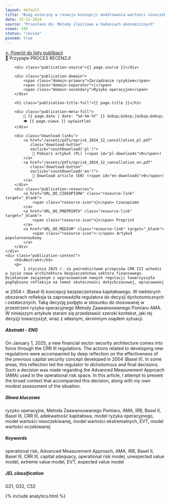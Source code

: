 ```yaml
---
layout: default
title: "Bieg wsteczny w rozwoju koncepcji modelowania wartości nieoczekiwanej w sektorze finansowym na przykładzie decyzji o wycofaniu frameworku AMA w ryzyku operacyjnym"
date: 15-12-2024
source: "Przesłano do: Metody ilościowe w badaniach ekonomicznych"
views: 245
status: "review"
pinned: true
---
```

<div class="back-link">
  <a href="/publications" class="back-button">
    ← Powrót do listy publikacji
  </a>
</div>
<div class="square"></div>
<div class="square1"></div>
<div class="square2"></div>
<div class="square-big"></div>

<!-- Dodajemy skrypt do obsługi liczników -->
<script>
function countDownload(lang) {
    window.goatcounter.count({
        path: 'download/oprisk_2024_12_cancellation_' + lang,
        title: 'Download Article ' + lang.toUpperCase(),
        event: true
    });
}

async function updateViewStats() {
    try {
        const plResponse = await fetch('https://maciejbuczak.goatcounter.com/api/v0/count?path=download/oprisk_2024_12_cancellation_pl');
        const plData = await plResponse.json();
        const enResponse = await fetch('https://maciejbuczak.goatcounter.com/api/v0/count?path=download/oprisk_2024_12_cancellation_en');
        const enData = await enResponse.json();
        
        document.getElementById('pl-downloads').textContent = plData.count || 0;
        document.getElementById('en-downloads').textContent = enData.count || 0;
    } catch (error) {
        console.error('Błąd podczas pobierania statystyk:', error);
    }
}

document.addEventListener('DOMContentLoaded', updateViewStats);
</script>

<div class="publication-full">
    <div class="publication-header">
        <span class="publication-pin">📌 Przypięte</span>
        <span class="publication-status status-review">PROCES RECENZJI</span>
        
        <div class="publication-source">{{ page.source }}</div>

        <div class="publication-domain">
            <span class="domain-primary">Zarządzanie ryzykiem</span>
            <span class="domain-separator">|</span>
            <span class="domain-secondary">Ryzyko operacyjne</span>
        </div>
    
        <h1 class="publication-title-full">{{ page.title }}</h1>
        
        <div class="publication-meta-full">
            📅 {{ page.date | date: "%d-%m-%Y" }} &nbsp;&nbsp;|&nbsp;&nbsp; 
            👁️ {{ page.views }} wyświetleń
        </div>

        <div class="download-links">
            <a href="/assets/pdfs/oprisk_2024_12_cancellation_pl.pdf" 
               class="download-button" 
               onclick="countDownload('pl')">
                📄 Pobierz artykuł (PL) (<span id="pl-downloads">0</span>)
            </a>
            <a href="/assets/pdfs/oprisk_2024_12_cancellation_en.pdf" 
               class="download-button" 
               onclick="countDownload('en')">
                📄 Download article (EN) (<span id="en-downloads">0</span>)
            </a>
        </div>
        <div class="publication-resources">
            <a href="URL_DO_CZASOPISMA" class="resource-link" target="_blank">
                <span class="resource-icon">📰</span> Czasopismo
            </a>
            <a href="URL_DO_PREPRINTU" class="resource-link" target="_blank">
                <span class="resource-icon">📄</span> Preprint
            </a>
            <a href="URL_DO_MEDIUM" class="resource-link" target="_blank">
                <span class="resource-icon">💡</span> Artykuł popularnonaukowy
            </a>
        </div>
    </div>
    <div class="publication-content">
        <h5>Abstrakt</h5>
        <p>
            1 stycznia 2025 r. za pośrednictwem przepisów CRR III wchodzi w życie nowa architektura bezpieczeństwa sektora finansowego. Działaniom związanym z wypracowaniem nowych regulacji towarzyszyła pogłębiona refleksja na temat skuteczności dotychczasowej, opracowanej 
w 2004 r. (Basel II) koncepcji bezpieczeństwa kapitałowego. W niektórych obszarach refleksja ta zaprowadziła regulatora do decyzji dychotomicznych 
i ostatecznych. Taką decyzję podjęto w stosunku do stosowanej w przestrzeni ryzyka operacyjnego Metody Zaawansowanego Pomiaru AMA. 
W niniejszym artykule staram się przedstawić szeroki kontekst, jaki tej decyzji towarzyszył, wraz z własnym, skromnym osądem sytuacji.
        </p>
        <h5>Abstrakt - ENG</h5>
        <p>
On January 1, 2025, a new financial sector security architecture comes into force through the CRR III regulations. The actions related to developing new regulations were accompanied by deep reflection on the effectiveness of the previous capital security concept developed in 2004 (Basel II). In some areas, this reflection led the regulator to dichotomous and final decisions. Such a decision was made regarding the Advanced Measurement Approach (AMA) used in the operational risk space. In this article, I attempt to present the broad context that accompanied this decision, along with my own modest assessment of the situation.
        </p>
        <h5>Słowa kluczowe</h5>
        <p>
ryzyko operacyjne, Metoda Zaawansowanego Pomiaru, AMA, IRB, Basel II, Basel III, CRR III, adekwatność kapitałowa, model ryzyka operacyjnego, model wartości nieoczekiwanej, model wartości ekstremalnych, EVT, model wartości oczekiwanej
        </p>
        <h5>Keywords</h5>
        <p>
operational risk, Advanced Measurement Approach, AMA, IRB, Basel II, Basel III, CRR III, capital adequacy, operational risk model, unexpected value model, extreme value model, EVT, expected value model
        </p>
        <h5>JEL classification</h5>
        <p>
G21, G32, C52
        </p>
    </div>
</div>

{% include analytics.html %}
